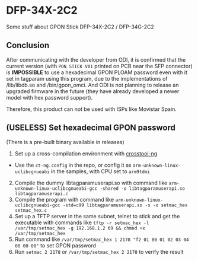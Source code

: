 # DFP-34X-2C2
Some stuff about GPON Stick DFP-34X-2C2 / DFP-34G-2C2

## Conclusion

After communicating with the developer from ODI, it is confirmed that the current version (with `PON STICK V01` printed on PCB near the SFP connector) is **IMPOSSIBLE** to use a hexadecimal GPON PLOAM password even with it set in tagparam using this program, due to the implementations of /lib/libdb.so and /bin/gpon_omci. And ODI is not planning to release an upgraded firmware in the future (they have already developed a newer model with hex password support).

Therefore, this product can not be used with ISPs like Movistar Spain.

## (**USELESS**) Set hexadecimal GPON password
(There is a pre-built binary available in releases)

1. Set up a cross-compilation environment with [crosstool-ng](https://crosstool-ng.github.io/docs/)
  - Use the `ct-ng.config` in the repo, or config it as `arm-unknown-linux-uclibcgnueabi` in the samples, with CPU set to `arm9tdmi`
2. Compile the dummy libtagparamuserapi.so with command like `arm-unknown-linux-uclibcgnueabi-gcc -shared -o libtagparamuserapi.so libtagparamuserapi.c`
3. Compile the program with command like `arm-unknown-linux-uclibcgnueabi-gcc -std=c99 libtagparamuserapi.so -s -o setmac_hex setmac_hex.c`
4. Set up a TFTP server in the same subnet, telnet to stick and get the executable with commands like `tftp -r setmac_hex -l /var/tmp/setmac_hex -g 192.168.1.2 69 && chmod +x /var/tmp/setmac_hex`
5. Run command like `/var/tmp/setmac_hex 1 2178 "f2 01 80 01 02 03 04 00 00 00"` to set GPON password
6. Run `setmac 2 2178` or `/var/tmp/setmac_hex 2 2178` to verify the result
